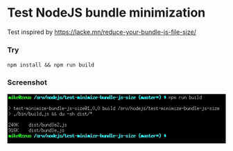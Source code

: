 # Test NodeJS bundle minimization
Test inspired by https://lacke.mn/reduce-your-bundle-js-file-size/

### Try
```
npm install && npm run build
```

### Screenshot
![Screenshot](screenshot.jpg)
